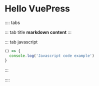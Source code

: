# Hello VuePress

:::: tabs

::: tab title
__markdown content__
:::


::: tab javascript
``` javascript
() => {
  console.log('Javascript code example')
}
```
:::

::::
